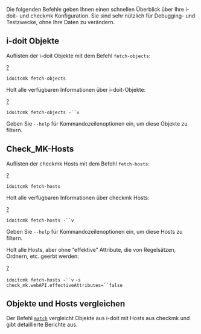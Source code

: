 Die folgenden Befehle geben Ihnen einen schnellen Überblick über Ihre i-doit- und checkmk Konfiguration. Sie sind sehr nützlich für Debugging- und Testzwecke, ohne Ihre Daten zu verändern.

i-doit Objekte
--------------

Auflisten der i-doit Objekte mit dem Befehl `fetch-objects`:

[?](#)

`idoitcmk fetch-objects`

Holt alle verfügbaren Informationen über i-doit-Objekte:

[?](#)

`idoitcmk fetch-objects -``v`

Geben Sie `--help` für Kommandozeilenoptionen ein, um diese Objekte zu filtern.

Check\_MK-Hosts
---------------

Auflisten der checkmk Hosts mit dem Befehl `fetch-hosts`:

[?](#)

`idoitcmk fetch-hosts`

Holt alle verfügbaren Informationen über checkmk Hosts:

[?](#)

`idoitcmk fetch-hosts -``v`

Geben Sie `--help` für Kommandozeilenoptionen ein, um diese Hosts zu filtern.

Holt alle Hosts, aber ohne “effektive” Attribute, die von Regelsätzen, Ordnern, etc. geerbt werden:

[?](#)

`idoitcmk fetch-hosts -``v` `-s check_mk.webAPI.effectiveAttributes=``false`

Objekte und Hosts vergleichen
-----------------------------

Der Befehl [`match`](/pages/viewpage.action?pageId=75989122) vergleicht Objekte aus i-doit mit Hosts aus checkmk und gibt detaillierte Berichte aus.